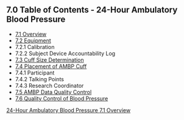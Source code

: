 ## 7.0 Table of Contents - 24-Hour Ambulatory Blood Pressure

* [7.1 Overview](:pages_path:/manuals/ambulatory-blood-pressure/7-01-overview.md)
* [7.2 Equipment](:pages_path:/manuals/ambulatory-blood-pressure/7-02-equipment.md)
 * 7.2.1 Calibration
 * 7.2.2 Subject Device Accountability Log
* [7.3 Cuff Size Determination](:pages_path:/manuals/ambulatory-blood-pressure/7-03-cuff-size-determination.md)
* [7.4 Placement of AMBP Cuff](:pages_path:/manuals/ambulatory-blood-pressure/7-04-placement-of-ambp-cuff.md)
 * 7.4.1 Participant
 * 7.4.2 Talking Points
 * 7.4.3 Research Coordinator
* [7.5 AMBP Data Quality Control](:pages_path:/manuals/ambulatory-blood-pressure/7-05-ambp-data-qc.md)
* [7.6 Quality Control of Blood Pressure](:pages_path:/manuals/ambulatory-blood-pressure/7-06-qc-of-blood-pressure.md)


<div class="center">
<div class="btn-group">
  <a href=":pages_path:/manuals/ambulatory-blood-pressure" class="btn btn-default">
    <span class="glyphicon glyphicon-chevron-up"></span>
    24-Hour Ambulatory Blood Pressure
  </a>

  <a href=":pages_path:/manuals/ambulatory-blood-pressure/7-01-overview.md" class="btn btn-success">
    7.1 Overview
    <span class="glyphicon glyphicon-chevron-right"></span>
  </a>
</div>
</div>